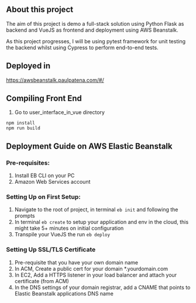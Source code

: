 ## About this project
The aim of this project is demo a full-stack solution using Python  Flask as backend and VueJS as frontend and deployment using AWS Beanstalk.

As this project progresses, I will be using pytest framework for unit testing the backend whilst using Cypress to perform end-to-end tests.

## Deployed in
https://awsbeanstalk.paulpatena.com/#/

## Compiling Front End
1. Go to user_interface_in_vue directory
```
npm install
npm run build
``` 

## Deployment Guide on AWS Elastic Beanstalk

### Pre-requisites:
1. Install EB CLI on your PC
2. Amazon Web Services account

### Setting Up on First Setup:
1. Navigate to the root of project, in terminal ```eb init``` and following the prompts
2. In terminal ```eb create``` to setup your application and env in the cloud, this might take 5+ minutes on initial configuration
3. Transpile your VueJS the run ```eb deploy```

### Setting Up SSL/TLS Certificate
1. Pre-requisite that you have your own domain name
2. In ACM, Create a public cert for your domain *.yourdomain.com
3. In EC2, Add a HTTPS listener in your load balancer and attach your certificate (from ACM)
4. In the DNS settings of your domain registrar, add a CNAME that points to Elastic Beanstalk applications DNS name

